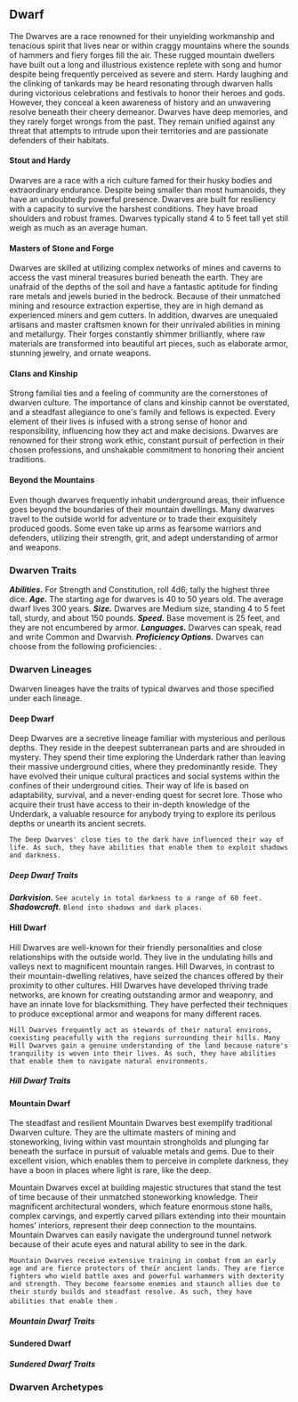 ## Dwarf

The Dwarves are a race renowned for their unyielding workmanship and tenacious spirit that lives near or within craggy mountains where the sounds of hammers and fiery forges fill the air. These rugged mountain dwellers have built out a long and illustrious existence replete with song and humor despite being frequently perceived as severe and stern. Hardy laughing and the clinking of tankards may be heard resonating through dwarven halls during victorious celebrations and festivals to honor their heroes and gods. However, they conceal a keen awareness of history and an unwavering resolve beneath their cheery demeanor. Dwarves have deep memories, and they rarely forget wrongs from the past. They remain unified against any threat that attempts to intrude upon their territories and are passionate defenders of their habitats.

#### Stout and Hardy

Dwarves are a race with a rich culture famed for their husky bodies and extraordinary endurance. Despite being smaller than most humanoids, they have an undoubtedly powerful presence. Dwarves are built for resiliency with a capacity to survive the harshest conditions. They have broad shoulders and robust frames. Dwarves typically stand 4 to 5 feet tall yet still weigh as much as an average human.

#### Masters of Stone and Forge

Dwarves are skilled at utilizing complex networks of mines and caverns to access the vast mineral treasures buried beneath the earth. They are unafraid of the depths of the soil and have a fantastic aptitude for finding rare metals and jewels buried in the bedrock. Because of their unmatched mining and resource extraction expertise, they are in high demand as experienced miners and gem cutters. In addition, dwarves are unequaled artisans and master craftsmen known for their unrivaled abilities in mining and metallurgy. Their forges constantly shimmer brilliantly, where raw materials are transformed into beautiful art pieces, such as elaborate armor, stunning jewelry, and ornate weapons.

#### Clans and Kinship

Strong familial ties and a feeling of community are the cornerstones of dwarven culture. The importance of clans and kinship cannot be overstated, and a steadfast allegiance to one's family and fellows is expected. Every element of their lives is infused with a strong sense of honor and responsibility, influencing how they act and make decisions. Dwarves are renowned for their strong work ethic, constant pursuit of perfection in their chosen professions, and unshakable commitment to honoring their ancient traditions.

#### Beyond the Mountains

Even though dwarves frequently inhabit underground areas, their influence goes beyond the boundaries of their mountain dwellings. Many dwarves travel to the outside world for adventure or to trade their exquisitely produced goods. Some even take up arms as fearsome warriors and defenders, utilizing their strength, grit, and adept understanding of armor and weapons.

### Dwarven Traits

***Abilities.*** For Strength and Constitution, roll 4d6; tally the highest three dice.
***Age.*** The starting age for dwarves is 40 to 50 years old. The average dwarf lives 300 years.
***Size.*** Dwarves are Medium size, standing 4 to 5 feet tall, sturdy, and about 150 pounds.
***Speed.*** Base movement is 25 feet, and they are not encumbered by armor.
***Languages.*** Dwarves can speak, read and write Common and Dwarvish.
***Proficiency Options.*** Dwarves can choose from the following proficiencies: <!--Add Proficiencies here-->.

### Dwarven Lineages

Dwarven lineages have the traits of typical dwarves and those specified under each lineage.

#### Deep Dwarf

Deep Dwarves are a secretive lineage familiar with mysterious and perilous depths. They reside in the deepest subterranean parts and are shrouded in mystery. They spend their time exploring the Underdark rather than leaving their massive underground cities, where they predominantly reside. They have evolved their unique cultural practices and social systems within the confines of their underground cities. Their way of life is based on adaptability, survival, and a never-ending quest for secret lore. Those who acquire their trust have access to their in-depth knowledge of the Underdark, a valuable resource for anybody trying to explore its perilous depths or unearth its ancient secrets.

`The Deep Dwarves' close ties to the dark have influenced their way of life. As such, they have abilities that enable them to exploit shadows and darkness.`

##### Deep Dwarf Traits

***Darkvision.*** `See acutely in total darkness to a range of 60 feet.`
***Shadowcraft.*** `Blend into shadows and dark places.` <!--More info needed--> 

#### Hill Dwarf

Hill Dwarves are well-known for their friendly personalities and close relationships with the outside world. They live in the undulating hills and valleys next to magnificent mountain ranges. Hill Dwarves, in contrast to their mountain-dwelling relatives, have seized the chances offered by their proximity to other cultures. Hill Dwarves have developed thriving trade networks, are known for creating outstanding armor and weaponry, and have an innate love for blacksmithing. They have perfected their techniques to produce exceptional armor and weapons for many different races.

`Hill Dwarves frequently act as stewards of their natural environs, coexisting peacefully with the regions surrounding their hills. Many Hill Dwarves gain a genuine understanding of the land because nature's tranquility is woven into their lives. As such, they have abilities that enable them to navigate natural environments.`

##### Hill Dwarf Traits

<!--Add Traits here -->

#### Mountain Dwarf

The steadfast and resilient Mountain Dwarves best exemplify traditional Dwarven culture. They are the ultimate masters of mining and stoneworking, living within vast mountain strongholds and plunging far beneath the surface in pursuit of valuable metals and gems. Due to their excellent vision, which enables them to perceive in complete darkness, they have a boon in places where light is rare, like the deep.

Mountain Dwarves excel at building majestic structures that stand the test of time because of their unmatched stoneworking knowledge. Their magnificent architectural wonders, which feature enormous stone halls, complex carvings, and expertly carved pillars extending into their mountain homes' interiors, represent their deep connection to the mountains. Mountain Dwarves can easily navigate the underground tunnel network because of their acute eyes and natural ability to see in the dark.

`Mountain Dwarves receive extensive training in combat from an early age and are fierce protectors of their ancient lands. They are fierce fighters who wield battle axes and powerful warhammers with dexterity and strength. They become fearsome enemies and staunch allies due to their sturdy builds and steadfast resolve. As such, they have abilities that enable them` <!--Add more here -->.

##### Mountain Dwarf Traits

<!--Add Traits here -->

#### Sundered Dwarf

<!--Add copy here -->

##### Sundered Dwarf Traits

<!--Add Traits here -->

### Dwarven Archetypes

<!--Add copy here -->
